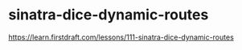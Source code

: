 # sinatra-dice-dynamic-routes

https://learn.firstdraft.com/lessons/111-sinatra-dice-dynamic-routes
